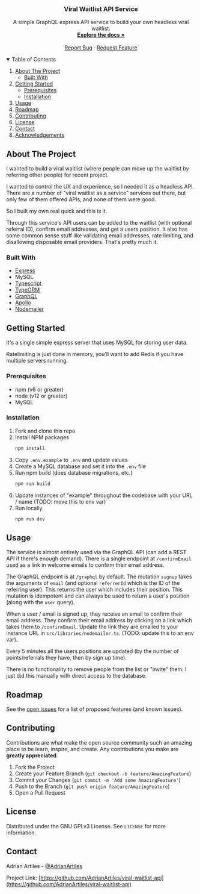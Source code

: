 <!-- PROJECT LOGO -->
<p align="center">
  <h3 align="center">Viral Waitlist API Service</h3>

  <p align="center">
    A simple GraphQL express API service to build your own headless viral waitlist.
    <br />
    <a href="https://github.com/AdrianArtiles/viral-waitlist-api"><strong>Explore the docs »</strong></a>
    <br />
    <br />
    <a href="https://github.com/AdrianArtiles/viral-waitlist-api/issues">Report Bug</a>
    ·
    <a href="https://github.com/AdrianArtiles/viral-waitlist-api/issues">Request Feature</a>
  </p>
</p>



<!-- TABLE OF CONTENTS -->
<details open="open">
  <summary>Table of Contents</summary>
  <ol>
    <li>
      <a href="#about-the-project">About The Project</a>
      <ul>
        <li><a href="#built-with">Built With</a></li>
      </ul>
    </li>
    <li>
      <a href="#getting-started">Getting Started</a>
      <ul>
        <li><a href="#prerequisites">Prerequisites</a></li>
        <li><a href="#installation">Installation</a></li>
      </ul>
    </li>
    <li><a href="#usage">Usage</a></li>
    <li><a href="#roadmap">Roadmap</a></li>
    <li><a href="#contributing">Contributing</a></li>
    <li><a href="#license">License</a></li>
    <li><a href="#contact">Contact</a></li>
    <li><a href="#acknowledgements">Acknowledgements</a></li>
  </ol>
</details>



<!-- ABOUT THE PROJECT -->
## About The Project

I wanted to build a viral waitlist (where people can move up the waitlist by referring other people) for recent project.

I wanted to control the UX and experience, so I needed it as a headless API. There are a number of "viral waitlist as a service" services out there, but only few of them offered APIs, and none of them were good.

So I built my own real quick and this is it.

Through this service's API users can be added to the waitlist (with optional referral ID), confirm email addresses, and get a users position. It also has some common sense stuff like validating email addresses, rate limiting, and disallowing disposable email providers. That's pretty much it.

### Built With

* [Express](https://www.npmjs.com/package/express)
* MySQL
* [Typescript](https://www.typescriptlang.org/)
* [TypeORM](https://www.npmjs.com/package/typeorm)
* [GraphQL](https://graphql.org/)
* [Apollo](https://www.npmjs.com/package/apollo-server-express)
* [Nodemailer](https://www.npmjs.com/package/nodemailer)



<!-- GETTING STARTED -->
## Getting Started

It's a single simple express server that uses MySQL for storing user data.

Ratelimiting is just done in memory, you'll want to add Redis if you have multiple servers running.

### Prerequisites

* npm (v6 or greater)
* node (v12 or greater)
* MySQL

### Installation

1. Fork and clone this repo
2. Install NPM packages
   ```sh
   npm install
   ```
3. Copy `.env.example` to `.env` and update values
4. Create a MySQL database and set it into the `.env` file
5. Run npm build (does database migrations, etc.)
   ```sh
   npm run build
   ```
6. Update instances of "example" throughout the codebase with your URL / name (TODO: move this to env var)
7. Run locally
   ```sh
   npm run dev
   ```


<!-- USAGE EXAMPLES -->
## Usage

The service is almost entirely used via the GraphQL API (can add a REST API if there's enough demand). There is a single endpoint at `/confirmEmail` used as a link in welcome emails to confirm their email address.

The GraphQL endpoint is at `/graphql` by default. The mutation `signup` takes the arguments of `email` (and optional `referrerId` which is the ID of the referring user).
This returns the user which includes their position. This mutation is idempotent and can always be used to return a user's position (along with the `user` query).

When a user / email is signed up, they receive an email to confirm their email address. They confirm their email address by clicking on a link which takes them to `/confirmEmail`. Update the link they are emailed to your instance URL in `src/libraries/nodemailer.ts`.
(TODO: update this to an env var).

Every 5 minutes all the users positions are updated (by the number of points/referrals they have, then by sign up time).

There is no functionality to remove people from the list or "invite" them. I just did this manually with direct access to the database.

<!-- ROADMAP -->
## Roadmap

See the [open issues](https://github.com/AdrianArtiles/viral-waitlist-api/issues) for a list of proposed features (and known issues).



<!-- CONTRIBUTING -->
## Contributing

Contributions are what make the open source community such an amazing place to be learn, inspire, and create. Any contributions you make are **greatly appreciated**.

1. Fork the Project
2. Create your Feature Branch (`git checkout -b feature/AmazingFeature`)
3. Commit your Changes (`git commit -m 'Add some AmazingFeature'`)
4. Push to the Branch (`git push origin feature/AmazingFeature`)
5. Open a Pull Request



<!-- LICENSE -->
## License

Distributed under the GNU GPLv3 License. See `LICENSE` for more information.



<!-- CONTACT -->
## Contact

Adrian Artiles - [@AdrianArtiles](https://twitter.com/AdrianArtiles)

Project Link: [https://github.com/AdrianArtiles/viral-waitlist-api](https://github.com/AdrianArtiles/viral-waitlist-api)
